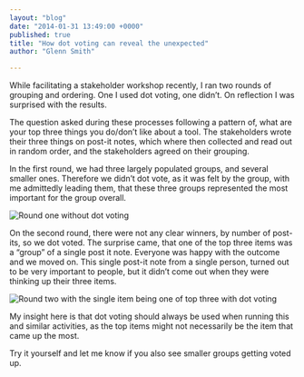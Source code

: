 ```yaml
---
layout: "blog"
date: "2014-01-31 13:49:00 +0000"
published: true
title: "How dot voting can reveal the unexpected"
author: "Glenn Smith"

---
```


While facilitating a stakeholder workshop recently, I ran two rounds of grouping and ordering. One I used dot voting, one didn’t. On reflection I was surprised with the results.

The question asked during these processes following a pattern of, what are your top three things you do/don’t like about a tool.  The stakeholders wrote their three things on post-it notes, which where then collected and read out in random order, and the stakeholders agreed on their grouping. 

In the first round, we had three largely populated groups, and several smaller ones. Therefore we didn’t dot vote, as it was felt by the group, with me admittedly leading them, that these three groups represented the most important for the group overall.

![Round one without dot voting](https://lh4.googleusercontent.com/-DiaoZF3FiaU/Uuumov6mHfI/AAAAAAAAAtc/c5p30UQSPHc/s800/IMG_2571.jpeg)

On the second round, there were not any clear winners, by number of post-its, so we dot voted. The surprise came, that one of the top three items was a “group” of a single post it note. Everyone was happy with the outcome and we moved on. This single post-it note from a single person, turned out to be very important to people, but it didn’t come out when they were thinking up their three items.

![Round two with the single item being one of top three with dot voting](https://lh5.googleusercontent.com/-iatRWrM7rvc/UuumpEuJuwI/AAAAAAAAAtg/-HlY57FJG0g/s800/IMG_2570.jpeg)

My insight here is that dot voting should always be used when running this and similar activities, as the top items might not necessarily be the item that came up the most.

Try it yourself and let me know if you also see smaller groups getting voted up.

